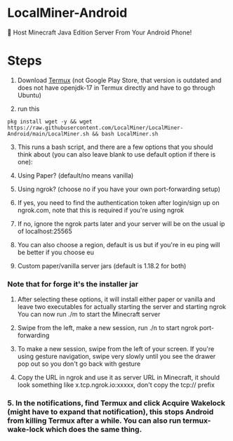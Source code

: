 # LocalMiner-Android
🔴 Host Minecraft Java Edition Server From Your Android Phone!

# Steps
1. Download [Termux](https://www.apkmirror.com/apk/fredrik-fornwall/termux-fdroid-version/termux-fdroid-version-0-118-0-release/termux-fdroid-version-0-118-0-android-apk-download/download/) (not Google Play Store, that version is outdated and does not have openjdk-17 in Termux directly and have to go through Ubuntu)

2.  run this
```
pkg install wget -y && wget https://raw.githubusercontent.com/LocalMiner/LocalMiner-Android/main/LocalMiner.sh && bash LocalMiner.sh 
```

3. This runs a bash script, and there are a few options that you should think about (you can also leave blank to use default option if there is one):

4. Using Paper? (default/no means vanilla)

5. Using ngrok? (choose no if you have your own port-forwarding setup)

6. If yes, you need to find the authentication token after login/sign up on ngrok.com, note that this is required if you're using ngrok

7. If no, ignore the ngrok parts later and your server will be on the usual ip of localhost:25565

8. You can also choose a region, default is us but if you're in eu ping will be better if you choose eu

9. Custom paper/vanilla server jars (default is 1.18.2 for both)

### Note that for forge it's the installer jar

1. After selecting these options, it will install either paper or vanilla and leave two executables for actually starting the server and starting ngrok You can now run ./m to start the Minecraft server

2. Swipe from the left, make a new session, run ./n to start ngrok port-forwarding

3. To make a new session, swipe from the left of your screen. If you're using gesture navigation, swipe very slowly until you see the drawer pop out so you don't go back with gesture

4. Copy the URL in ngrok and use it as server URL in Minecraft, it should look something like x.tcp.ngrok.io:xxxxx, don't copy the tcp:// prefix

### 5. In the notifications, find Termux and click Acquire Wakelock (might have to expand that notification), this stops Android from killing Termux after a while. You can also run termux-wake-lock which does the same thing.
